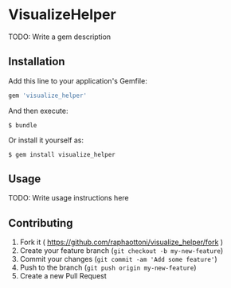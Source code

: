 # VisualizeHelper

TODO: Write a gem description

## Installation

Add this line to your application's Gemfile:

```ruby
gem 'visualize_helper'
```

And then execute:

    $ bundle

Or install it yourself as:

    $ gem install visualize_helper

## Usage

TODO: Write usage instructions here

## Contributing

1. Fork it ( https://github.com/raphaottoni/visualize_helper/fork )
2. Create your feature branch (`git checkout -b my-new-feature`)
3. Commit your changes (`git commit -am 'Add some feature'`)
4. Push to the branch (`git push origin my-new-feature`)
5. Create a new Pull Request
